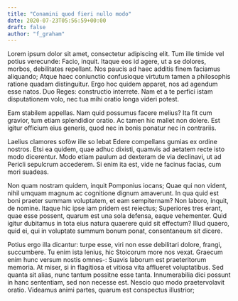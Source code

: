 ```yaml
---
title: "Conamini quod fieri nullo modo"
date: 2020-07-23T05:56:59+00:00
draft: false
author: "f_graham"
---
```


Lorem ipsum dolor sit amet, consectetur adipiscing elit. Tum ille timide vel
potius verecunde: Facio, inquit. Itaque eos id agere, ut a se dolores, morbos,
debilitates repellant. Nos paucis ad haec additis finem faciamus aliquando;
Atque haec coniunctio confusioque virtutum tamen a philosophis ratione quadam
distinguitur. Ergo hoc quidem apparet, nos ad agendum esse natos. Duo Reges:
constructio interrete. Nam et a te perfici istam disputationem volo, nec tua
mihi oratio longa videri potest.

Eam stabilem appellas. Nam quid possumus facere melius? Ita fit cum gravior,
tum etiam splendidior oratio. Ac tamen hic mallet non dolere. Est igitur
officium eius generis, quod nec in bonis ponatur nec in contrariis.

Laelius clamores sofòw ille so lebat Edere compellans gumias ex ordine nostros.
Etsi ea quidem, quae adhuc dixisti, quamvis ad aetatem recte isto modo
dicerentur. Modo etiam paulum ad dexteram de via declinavi, ut ad Pericli
sepulcrum accederem. Si enim ita est, vide ne facinus facias, cum mori suadeas.

Non quam nostram quidem, inquit Pomponius iocans; Quae qui non vident, nihil
umquam magnum ac cognitione dignum amaverunt. In qua quid est boni praeter
summam voluptatem, et eam sempiternam? Non laboro, inquit, de nomine. Itaque
hic ipse iam pridem est reiectus; Superiores tres erant, quae esse possent,
quarum est una sola defensa, eaque vehementer. Quid igitur dubitamus in tota
eius natura quaerere quid sit effectum? Illud quaero, quid ei, qui in voluptate
summum bonum ponat, consentaneum sit dicere.

Potius ergo illa dicantur: turpe esse, viri non esse debilitari dolore, frangi,
succumbere. Tu enim ista lenius, hic Stoicorum more nos vexat. Graecum enim
hunc versum nostis omnes-: Suavis laborum est praeteritorum memoria. At miser,
si in flagitiosa et vitiosa vita afflueret voluptatibus. Sed quanta sit alias,
nunc tantum possitne esse tanta. Innumerabilia dici possunt in hanc sententiam,
sed non necesse est. Nescio quo modo praetervolavit oratio. Videamus animi
partes, quarum est conspectus illustrior;
